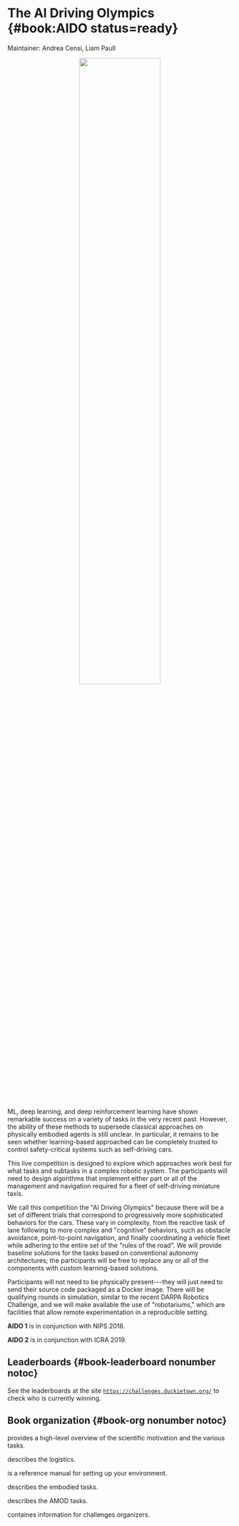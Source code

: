 # The AI Driving Olympics {#book:AIDO status=ready}

Maintainer: Andrea Censi, Liam Paull



<p style='text-align: center'>
  <img src="AIDO-768x512.png" width="60%"/>
</p>

<abbr>ML</abbr>, deep learning, and deep reinforcement learning have shown remarkable success on a variety of tasks in the very recent past. However, the ability of these methods to supersede classical approaches on  physically embodied agents is still unclear. In particular, it remains to be seen whether learning-based approached can be completely trusted to control safety-critical systems such as self-driving cars.

This live competition is designed to explore which approaches work  best for what tasks and subtasks in a complex robotic system. The participants will need to design algorithms that implement either part or all of the management and navigation required for a fleet of self-driving miniature taxis.

We call this competition the "AI Driving Olympics" because there will be a set of different trials that correspond to progressively more sophisticated behaviors for the cars. These  vary in complexity, from the reactive task of lane following to more complex and "cognitive" behaviors, such as obstacle avoidance, point-to-point navigation, and finally coordinating a vehicle fleet while adhering to the entire set of the "rules of the road". We will provide  baseline solutions for the tasks based on conventional autonomy architectures; the participants will be free to replace any or all of the components with custom learning-based solutions.

Participants will not need to be physically present---they will just need to send their source code packaged as a Docker image.  There will be qualifying rounds in simulation, similar to the recent DARPA Robotics Challenge,
and we will make available the use of "robotariums," which are facilities that allow remote experimentation in a reproducible setting.

**AIDO 1** is in conjunction with NIPS 2018. 

**AIDO 2** is in conjunction with ICRA 2019. 


## Leaderboards {#book-leaderboard nonumber notoc}

See the leaderboards at the site [`https://challenges.duckietown.org/`](https://challenges.duckietown.org) 
to check who is currently winning.

## Book organization {#book-org nonumber notoc}

[](#part:aido-introduction) provides a high-level overview of the scientific motivation and the various 
tasks.

[](#part:aido-rules) describes the logistics.

[](#part:manual) is a reference manual for setting up your environment.

[](#part:embodied) describes the embodied tasks.

[](#part:task-amod) describes the AMOD tasks.

[](#part:developers) containes information for challenges organizers.



<!--

### LF: Lane following 

<img style="width: 24em" src="https://challenges.duckietown.org/v3/humans/challenges/aido1_lf1-v3/leaderboard/image.png"/>

For more details, see [the online leaderboard](https://challenges.duckietown.org/v3/humans/challenges/aido1_lf1-v3/leaderboard).


### LF: Lane following + vehicles

Not online yet. 

### NAV: Navigation

Not online yet.


### AMOD: Simulated Autonomous Mobility on Demand


<img style="width: 24em" src="https://challenges.duckietown.org/v3/humans/challenges/aido1_amod1-v3/leaderboard/image.png"/>

For more details, see [the online leaderboard](https://challenges.duckietown.org/v3/humans/challenges/aido1_amod1-v3/leaderboard).
-->
